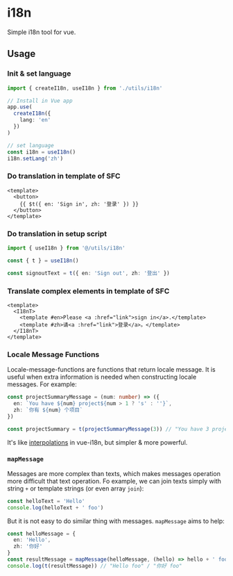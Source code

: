 # i18n

Simple i18n tool for vue.

## Usage

### Init & set language

```ts
import { createI18n, useI18n } from './utils/i18n'

// Install in Vue app
app.use(
  createI18n({
    lang: 'en'
  })
)

// set language
const i18n = useI18n()
i18n.setLang('zh')
```

### Do translation in template of SFC

```vue
<template>
  <button>
    {{ $t({ en: 'Sign in', zh: '登录' }) }}
  </button>
</template>
```

### Do translation in setup script

```ts
import { useI18n } from '@/utils/i18n'

const { t } = useI18n()

const signoutText = t({ en: 'Sign out', zh: '登出' })
```

### Translate complex elements in template of SFC

```vue
<template>
  <I18nT>
    <template #en>Please <a :href="link">sign in</a>.</template>
    <template #zh>请<a :href="link">登录</a>。</template>
  </I18nT>
</template>
```

### Locale Message Functions

Locale-message-functions are functions that return locale message. It is useful when extra information is needed when constructing locale messages. For example:

```ts
const projectSummaryMessage = (num: number) => ({
  en: `You have ${num} project${num > 1 ? 's' : ''}`,
  zh: `你有 ${num} 个项目`
})

const projectSummary = t(projectSummaryMessage(3)) // "You have 3 projects" / "你有 3 个项目"
```

It's like [interpolations](https://vue-i18n.intlify.dev/guide/essentials/syntax.html#interpolations) in vue-i18n, but simpler & more powerful.

### `mapMessage`

Messages are more complex than texts, which makes messages operation more difficult that text operation. Fo example, we can join texts simply with string `+` or template strings (or even array `join`):

```ts
const helloText = 'Hello'
console.log(helloText + ' foo')
```

But it is not easy to do similar thing with messages. `mapMessage` aims to help:

```ts
const helloMessage = {
  en: 'Hello',
  zh: '你好'
}
const resultMessage = mapMessage(helloMessage, (hello) => hello + ' foo')
console.log(t(resultMessage)) // "Hello foo" / "你好 foo"
```
